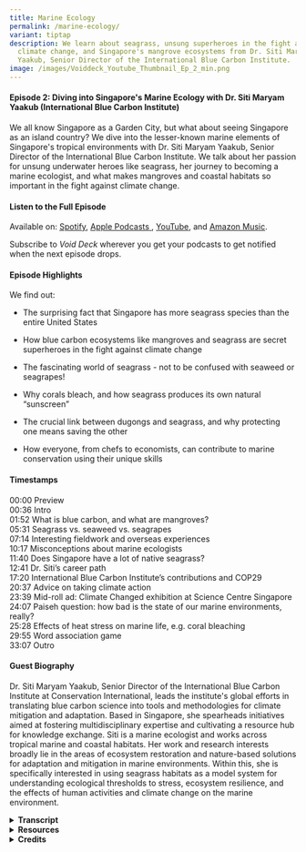 ```yaml
---
title: Marine Ecology
permalink: /marine-ecology/
variant: tiptap
description: We learn about seagrass, unsung superheroes in the fight against
  climate change, and Singapore's mangrove ecosystems from Dr. Siti Maryam
  Yaakub, Senior Director of the International Blue Carbon Institute.
image: /images/Voiddeck_Youtube_Thumbnail_Ep_2_min.png
---
```

<h4><strong>Episode 2: Diving into Singapore's Marine Ecology with Dr. Siti Maryam Yaakub (International Blue Carbon Institute)</strong></h4>
<p>We all know Singapore as a Garden City, but what about seeing Singapore
as an island country? We dive into the lesser-known marine elements of
Singapore's tropical environments with Dr. Siti Maryam Yaakub, Senior Director
of the International Blue Carbon Institute. We talk about her passion for
unsung underwater heroes like seagrass, her journey to becoming a marine
ecologist, and what makes mangroves and coastal habitats so important in
the fight against climate change.</p>
<h4><strong>Listen to the Full Episode</strong></h4>
<p>Available on: <a href="https://bit.ly/voiddeckspotify" rel="noopener nofollow" target="_blank"><u>Spotify</u></a>,
<a href="https://bit.ly/voiddeckapplepodcasts" rel="noopener nofollow" target="_blank"><u>Apple Podcasts</u>
</a>, <a href="https://bit.ly/voiddeckyoutube" rel="noopener nofollow" target="_blank">YouTube</a>,
and <a href="https://bit.ly/voiddeckamazonmusic" rel="noopener nofollow" target="_blank"><u>Amazon Music</u></a>.</p>
<p>Subscribe to <em>Void Deck</em> wherever you get your podcasts to get notified
when the next episode drops.</p>
<h4><strong>Episode Highlights</strong></h4>
<p>We find out:</p>
<ul data-tight="true" class="tight">
<li>
<p>The surprising fact that Singapore has more seagrass species than the
entire United States</p>
</li>
<li>
<p>How blue carbon ecosystems like mangroves and seagrass are secret superheroes
in the fight against climate change</p>
</li>
<li>
<p>The fascinating world of seagrass - not to be confused with seaweed or
seagrapes!</p>
</li>
<li>
<p>Why corals bleach, and how seagrass produces its own natural “sunscreen”</p>
</li>
<li>
<p>The crucial link between dugongs and seagrass, and why protecting one
means saving the other</p>
</li>
<li>
<p>How everyone, from chefs to economists, can contribute to marine conservation
using their unique skills</p>
</li>
</ul>
<h4><strong>Timestamps</strong></h4>
<p>00:00 Preview
<br>00:36 Intro
<br>01:52 What is blue carbon, and what are mangroves?
<br>05:31 Seagrass vs. seaweed vs. seagrapes
<br>07:14 Interesting fieldwork and overseas experiences
<br>10:17 Misconceptions about marine ecologists
<br>11:40 Does Singapore have a lot of native seagrass?
<br>12:41 Dr. Siti’s career path
<br>17:20 International Blue Carbon Institute’s contributions and COP29
<br>20:37 Advice on taking climate action
<br>23:39 Mid-roll ad: Climate Changed exhibition at Science Centre Singapore
<br>24:07 Paiseh question: how bad is the state of our marine environments,
really?
<br>25:28 Effects of heat stress on marine life, e.g. coral bleaching
<br>29:55 Word association game
<br>33:07 Outro</p>
<h4><strong>Guest Biography</strong></h4>
<p>Dr. Siti Maryam Yaakub, Senior Director of the International Blue Carbon
Institute at Conservation International, leads the institute's global efforts
in translating blue carbon science into tools and methodologies for climate
mitigation and adaptation. Based in Singapore, she spearheads initiatives
aimed at fostering multidisciplinary expertise and cultivating a resource
hub for knowledge exchange. Siti is a marine ecologist and works across
tropical marine and coastal habitats. Her work and research interests broadly
lie in the areas of ecosystem restoration and nature-based solutions for
adaptation and mitigation in marine environments. Within this, she is specifically
interested in using seagrass habitats as a model system for understanding
ecological thresholds to stress, ecosystem resilience, and the effects
of human activities and climate change on the marine environment.&nbsp;</p>
<div data-type="detailGroup" class="isomer-accordion isomer-accordion-white">
<details class="isomer-details">
<summary><strong>Transcript</strong>
</summary>
<div data-type="detailsContent" class="isomer-details-content">
<p><em>This transcript is lightly edited for readability.</em>
</p>
<p><strong>DR. SITI: </strong>I ran over to the other side because I knew
from the colour of the water, I knew there was going to be seagrass there.
The funny thing about going on these vacations as a marine scientist is
that you find something you find cool and then you're looking at it in
wonderment, and random strangers come up to you and then they're looking
at the same thing and they're like–what on earth are they looking at? I'm
like, I'm looking at this grass, and they're like, okay, that's nice.</p>
<p></p>
<p><strong>JAMIE:</strong> And they’re watching for dolphins or something
else. <em>[Laughs]</em>
</p>
<p></p>
<p><strong>DR. SITI:<em> </em></strong><em>[Laughs]</em> Exactly. Everyone's
looking out for the megafauna. I'm like, oh my God, look at this amazing
sea grass.</p>
<p></p>
<p><em>[Upbeat electronica intro song plays]</em>
</p>
<p></p>
<p><strong>JAMIE: </strong>Hello and welcome to Void Deck, a casual science
podcast brought to you by Science Centre Singapore. Each episode, we sit
down with a local science changemaker and ask all the questions you're
too paiseh to ask. My name is Jamie and I'm a science writer at Science
Centre Singapore. Today I'm your guest co-host for this episode, standing
in for our main series host, Rishii. And today we're joined by Lydia.</p>
<p></p>
<p><strong>LYDIA: </strong>Hi everyone. I'm also a science writer at the
Centre.</p>
<p></p>
<p><strong>JAMIE: </strong>So Lydia and I normally work behind the scenes
of this podcast as producers, but today we'll be in front of the mics.
Hey Lydia, do you know that corals are actually a type of animal and not
a plant?</p>
<p></p>
<p><strong>LYDIA: </strong>What? Really? Okay, that's very interesting. I
never knew that.</p>
<p></p>
<p><strong>JAMIE: </strong>It's wild, isn't it? So in today's episode, we
immerse ourselves in Singapore's marine ecology. We've all heard of Singapore
as a garden city, but what about Singapore as an island nation?</p>
<p></p>
<p><strong>LYDIA: </strong>This episode, we talk to Dr Siti Maryam Yaakub.
Dr. Siti is the Senior Director of the International Blue Carbon Institute
at Conservation International.</p>
<p></p>
<p><strong>JAMIE: </strong>If you enjoy our content, follow us and give a
five-star rating to support more episodes of Singapore-based science changemakers.</p>
<p></p>
<p><strong>LYDIA: </strong>Welcome to the show.</p>
<p></p>
<p><strong>DR. SITI: </strong>Hi guys, great to be here.</p>
<p></p>
<p><strong>JAMIE: </strong>We're very happy to have you on the show. So we
just wanted to start out with probably a basic question that you're asked
a lot, but what is blue carbon?</p>
<p></p>
<p><strong>DR. SITI: </strong>So blue carbon is carbon that is captured and
stored by all fauna and flora that are ocean-based. That's the simplest
answer we have. But there's many definitions of blue carbon. There is the
scientific definition, which is the one I just gave you. So any marine
animal or plant that captures CO2 and locks it away.</p>
<p></p>
<p><strong>JAMIE: </strong>We often hear about how much rainforests can sequester
carbon, or all these tree planting initiatives. But how [do] our coastal
ecosystems compare with terrestrial ones in terms of carbon that they help
sequester?</p>
<p></p>
<p><strong>DR. SITI: </strong>That's a great question, Jamie, and something
that people I think don't ask enough. Okay, so if you think about, I'm
going to call it terrestrial carbon, so, forest carbon. So if you think
about forest carbon as carbon being stored by trees, photosynthesizing,
making food, trapping carbon, absorbing all of that CO2. Blue carbon ecosystems
do more or less the same thing, but they do it in the coast. So for mangroves,
do you guys know what mangroves are?</p>
<p></p>
<p><strong>LYDIA: </strong>The trees with the very interesting web-like roots,
holding onto the roots.&nbsp;</p>
<p></p>
<p><strong>DR. SITI: </strong>That's right. Okay, fantastic. So mangroves
are basically trees, right? So they perform a similar function as rainforests,
but they do it in the sea, right? So they're trapping carbon and they're
storing it in their trunks, their leaves, their stems, their roots.</p>
<p></p>
<p>But for mangroves, they have this added component, which is what's in
the sediments. And the cool thing about marine sediments, have you ever
been into a mangrove? Either of you?</p>
<p></p>
<p><strong>LYDIA: </strong>Closest maybe, is it the Sungei Buloh area there?</p>
<p></p>
<p><strong>JAMIE: </strong>I was going to say that. When I was a kid in primary
school, we went to Sungei Buloh.</p>
<p></p>
<p><strong>DR. SITI: </strong>Awesome. Did you notice that when you walk
into the mangroves that there's this smell, almost like rotting eggs, or
something not quite right? Yes. So that is the smell coming from a reaction.
So when bacteria breaks down organic matter in the forest, it's always
exposed to oxygen because it's above water, right?</p>
<p></p>
<p>But in mangroves, the soil they grow in is very waterlogged because the
tide goes in and out, it wets and it dries. Because it's so waterlogged,
there isn't a lot of oxygen. And because of that, it has this process called
anaerobic respiration. So it's the breakdown of organic matter in the absence
of oxygen. And that's what causes that funky smell.</p>
<p></p>
<p>But the cool thing about mangroves, coming back to that, is that in addition
to whatever they're storing in their trunks and their leaves and their
stems and their roots, they're also storing huge amounts of carbon in the
sediments.</p>
<p></p>
<p>In terms of something breaking down when it's exposed to air and something
breaking down when you keep it immersed in water, it's going to break down
a lot slower in the water, right? So as it's breaking down, sediments are
coming in, and it's covering it in layers and layers and layers of sediment.
And that's how it gets trapped faster than it can be broken down. So because
of that, there's huge amounts of carbon that's stored in the roots of blue
carbon ecosystems. So not just mangroves, but also seagrass, and also salt
marshes.&nbsp;</p>
<p></p>
<p>We don't really have salt marshes in the tropics, not so much. They're
more common in temperate countries. But in Southeast Asia, there's no lack
of mangroves and seagrass in our coastlines. Well, the ones that haven't
been destroyed, of course.</p>
<p></p>
<p><strong>LYDIA: </strong>Sorry, you mentioned seagrass. Is seagrass also
like seaweed?&nbsp;</p>
<p></p>
<p><strong>DR. SITI: </strong>No. [<em>Everyone Laughs</em>] If there's one
thing we take away from today, it's that seagrass is not seaweed. So seaweed
is a kind of algae. And seagrass is an actual flowering plant. Do you remember
your primary school lessons when you talked about flowering plants? Yeah.</p>
<p></p>
<p>So a seagrass is a plant. It has a real vascular system. It has a xylem
and a phloem. Algae is more like a bag of cells that happens to differentiate
and do different functions. But they don't have organs and organisation
the way a real plant does.</p>
<p></p>
<p><strong>JAMIE: </strong>So is… Seagrapes, is that also algae?&nbsp;</p>
<p></p>
<p><strong>DR. SITI: </strong>That's algae.&nbsp;</p>
<p></p>
<p><strong>JAMIE: </strong>That's algae. Okay.</p>
<p></p>
<p><strong>DR. SITI: </strong>So, which is why when you bite into seagrapes,
you find that they're kind of squishy.&nbsp;</p>
<p></p>
<p><strong>JAMIE: </strong>Yes.</p>
<p></p>
<p><strong>DR. SITI: </strong>Whereas if you ever try to go eat a seagrass,
it's kind of fibrous, like a spinach.</p>
<p></p>
<p><strong>LYDIA: </strong>Sorry, this is the first time I hear about seagrapes.
What is seagrapes?</p>
<p></p>
<p><strong>JAMIE: </strong>I think it's in some Japanese cuisine. Because
I see before at Daiso.&nbsp;</p>
<p></p>
<p><strong>LYDIA: </strong><em>[Laughs] </em>Okay, I'll go and find it.</p>
<p></p>
<p><strong>DR. SITI:&nbsp;</strong> It's almost jelly-like. They put it as
garnish on foods. When you bite into it, because it's full of water, basically,
and it's very salty, it has this nice umami flavour. This is turning into
a food podcast.</p>
<p></p>
<p><strong>JAMIE: </strong>Well, Singaporeans love food.&nbsp;</p>
<p></p>
<p><strong>DR. SITI: </strong>That's true.&nbsp;</p>
<p></p>
<p><strong>JAMIE: </strong>So food plus science is a very winning combo.</p>
<p></p>
<p>Speaking of food, so you mentioned the smell of rotten eggs that can happen
with mangroves–when you go out to these coastal environments, are there
particular sensory things that really stay with you?</p>
<p></p>
<p><strong>DR. SITI: </strong>The smell of the sea is always unmistakable,
right? So that's the best thing, I feel. And I feel like I unconsciously
choose all of my holidays to be coastal somehow, even if it's a coastal
city, just because the sea breeze does bring this very fresh, salty, briny
smell on it when the wind blows. So that's what I really like about being
out.</p>
<p></p>
<p>But I guess the different sensory experiences depends on the habitat that
you're working in, really. So marine ecologists tend to be lumped in one
bucket. But if you look in that bucket, each of us does something slightly
different from the rest. If you work in mangrove ecosystems, for example,
that rotten egg smell would probably be very familiar to you. Whereas if
you work on coral reefs, it might be something else altogether.</p>
<p></p>
<p>If you work in fisheries, it might be the smell of fish, for example.
I recall taking a fisheries class when I was in university in Australia,
and we had to catch, basically trawl for fish and then get it back on the
boat, count it all. And the boat was also rocking at the same time. I remember
running over to the side to hurl quite a number of times. Because between
the motion and the smell of fish, don't you feel a bit ill now?</p>
<p></p>
<p><strong>LYDIA: </strong>I went once and I completely understand. Our crew
were holding Vix.</p>
<p></p>
<p><strong>JAMIE: </strong>I'm curious, where are some of these places where
you've gone for vacation?</p>
<p></p>
<p><strong>DR. SITI: </strong>Oh, I don't want to turn this into a “where
has Siti gone” kind of thing. But I tend to choose places where I know
I'm going to see some cool marine life. For example, even when I was in
Portugal, we managed to hit some of the coastlines, go out there, look
for salt marshes, look for seagrass. Most recently, I went on holiday with
my family to Lombok, which is an island. And therefore there was a lot
of seagrass.</p>
<p></p>
<p>So I remember we went snorkelling and one of the stops we had, everyone
was taking it was low tide. Everyone was taking photos on this sand cay
that had emerged because the tide had gone down. I ran over to the other
side because I knew from, just from the boat, the colour of the water,
I knew there was going to be seagrass there.</p>
<p></p>
<p>The funny thing about going on these vacations as a marine scientist is
that you find something you find cool and then you're looking at it in
wonderment and random strangers come up to you and then they're looking
at the same thing and they're like, what on earth are they looking at?
I'm like, I'm looking at this grass and they're like, okay, that's nice.</p>
<p></p>
<p><strong>JAMIE: </strong>And they're like watching for dolphins or something
else. <em>[Laughs]</em>
</p>
<p></p>
<p><strong>DR. SITI:</strong>  <em>[Laughs]</em><strong><em> </em></strong>Exactly.
Everyone's looking out for the megafauna. I'm like, oh my God, look at
this amazing seagrass.</p>
<p></p>
<p><strong>LYDIA: </strong>Actually, what do you think are some misconceptions
people might have with the work that you do and on marine conservation,
blue carbon? I mean, like you said, some people just come in and they're
like, what is this lady looking at? What's the importance of this?</p>
<p></p>
<p><strong>DR. SITI: </strong>I think one of the most common misconceptions—I
did a meme when I was doing one of these career talks once. You know that
meme where it has like, you know, what people think I do, what my mom thinks
I do. Under what people think I do, I think I had this photo of someone
sunbathing and then under what the public or what relatives think I do,
I have something like someone swimming with dolphins.</p>
<p></p>
<p>But not all of marine science is about dolphins and whales, or the big
megafauna, or even sharks, or even coral reefs. It's actually looking at
ecosystems and how they function and how the species within those ecosystems
function as well.</p>
<p></p>
<p>So I like to tell people this: as a marine ecologist, I look at very mundane
things and find the wonder in them.</p>
<p></p>
<p>Whereas everyone thinks, you know, I'm just frolicking with dolphins all
day, which is the furthest thing from the truth. I have never, ever frolicked
with a dolphin in all of my twenty-odd years of being a marine ecologist.</p>
<p></p>
<p><strong>JAMIE: </strong>When you mentioned the wonder of seeing these
seagrass on your vacation, does Singapore have a lot of native seagrass
or not?&nbsp;</p>
<p></p>
<p><strong>DR. SITI: </strong>Yes. Would you believe me if I told you that
there are more species of seagrass in Singapore than in all of the United
States?</p>
<p></p>
<p><strong>JAMIE: </strong>Oh, wow.&nbsp;</p>
<p></p>
<p><strong>LYDIA: </strong>Hm, did not know that.</p>
<p></p>
<p><strong>DR. SITI: </strong>So there are 12 species of seagrass, and about
60 species in our region, so in the Indo-Pacific. Singapore has a comparable
number of seagrass species compared to our neighbours like Malaysia, Indonesia,
the Philippines, which are much bigger and have much more coastlines.</p>
<p></p>
<p>So it's actually quite impressive that we have such a huge diversity here
despite our small land size and despite the fact that we have actually
been reclaiming land where seagrasses once were. I love Changi Airport
as much as the next Singaporean, but that was entirely built over a seagrass
meadow.</p>
<p></p>
<p><strong>JAMIE: </strong>We were researching for this episode, so we found
your Instagram handle, @drseagrass. How did you decide to specialise in
seagrass specifically? As you mentioned, there are so many interesting
parts of marine ecology that I guess an alternate version Dr. Siti may
have specialised in.</p>
<p></p>
<p><strong>DR. SITI: </strong>Yeah, that's true. I like to tell people that
it was a series of serendipitous events that led me to where I am today.</p>
<p></p>
<p>I studied in Australia in James Cook, in North Queensland, and the Australian
university term and the Singaporean university term doesn't quite match
up. So when I came back to Singapore, I didn't have any friends to play
with, so I was a bit bored.</p>
<p></p>
<p>And so I reached out to an old friend and mentor and said, hey, is there
anything I can do? Can I help you with a ecology survey? And he said that
he's like, oh, no, but I heard that NParks is interested to get someone
to do a bit of a seagrass survey at Labrador Beach to see how many species
there are.</p>
<p></p>
<p>And I remember at the time I was like, seagrass, this sounds vaguely familiar.
Where in Marine Biology 101 did I learn this? So I went back, I researched
it and I was like, okay, yeah, sure, I'll do it. So that was in my first
year.&nbsp;</p>
<p></p>
<p>My second year, I went for a marine botany module and a lot of it was
looking at micro algae, which is phytoplankton, super, super small under
a microscope. And everyone was really tired of that. So when the lecture
turned towards seagrasses, which were much bigger and you're like–oh my
God, I can see this with my naked eye, how wonderful–I approached the lecturer
and I said, hey, I did a seagrass survey when I was in Singapore and most
people will express surprise when you tell them that there's still any
kind of marine life in Singapore, because the idea they have of Singapore
is that it's so built up, you know, like, you know, there can't possibly
be anything still surviving in our waters. But surprisingly, we have great
marine biodiversity. And as I mentioned before, like a huge number, like
a good diversity of seagrasses as well.</p>
<p></p>
<p>So she expressed surprise and said, oh, how wonderful. I'm doing a genetic
study. Can you collect some samples for me? And it kind of led from there.&nbsp;</p>
<p></p>
<p>I took a little break when, in my final year, I was studying reef fish.
And when I came back to Singapore, you know, jobs for marine biologists
were not really dime a dozen. They still aren't.&nbsp;</p>
<p></p>
<p>While looking for something to do, I chanced upon some other people in
the nature space, including Ria Tan from Wild Singapore. And she encouraged
me to go out with her and, you know, survey the shores of Singapore. So
it started out as a bit of fun.</p>
<p></p>
<p>But I think the point here was that I never said no. So, you know, like,
you know, each opportunity they were like, can you collect some seagrass
for me? I'm like, sure. And then when I came back with the seagrass, oh,
would you like to, you know, learn how to extract DNA from the seagrass?
I'm like, sure. You know, it was just a series of, yeah, sure, why not?
It wasn't even like an emphatic yes. It was just like, yeah, okay, I'll
do it. And yeah, I think there's a lesson there somewhere.</p>
<p></p>
<p>Just seize the day, seize the opportunities, if you will, and see where
it leads you. If nothing else, you discover new things and you discover
what you are or are not passionate about.</p>
<p></p>
<p><strong>LYDIA: </strong>So how did that go about to International Blue
Carbon Institute? How did you realise that this is something important
that you needed to be a part of?</p>
<p></p>
<p><strong>DR. SITI: </strong>I think seagrasses always have a bit of a...
Like, compared to mangroves, which are emergent, right? So mangroves, you
can see, right? You can see them from space. Coral reefs are very pretty
and so very colourful and everyone finds them extremely attractive. I mean,
I do too. But seagrasses are kind of like the forgotten cousin.&nbsp;</p>
<p></p>
<p>And I realised that quite early on when I was, when I started doing the
seagrass surveys, when I was doing some of these studies, and that opened
the door. I attended my first ever seagrass conference as a student helper
and it really opened my eye to the fact that there aren't that many people
studying this wonderful habitat.</p>
<p></p>
<p>I was “sure, why not-ing” in my way through life. And I ended up doing
a PhD in seagrass. And then following that, I went on to work in an environmental
consultancy for nine years, actually, because I felt like it was somewhere
where I could see actual implementation happening.&nbsp;</p>
<p></p>
<p>The International Blue Carbon Institute was an opportunity that came up.
And it seemed like the next logical step because, to me, when people think
about blue carbon or people who are familiar with it, they immediately
think of mangroves because that's the ecosystem that is the most, I guess,
well established. So there are methods for it.</p>
<p></p>
<p>There are projects that are already, like, you know, crediting projects.
And so for me, you know, bringing a bit of seagrass into the blue carbon
world was where I saw my, I guess, contribution.</p>
<p></p>
<p>But yeah, at the International Blue Carbon Institute, it was the place
to do that. Because at the end of the day, the aim of this is not to generate
carbon credits from these blue carbon ecosystems necessarily. It's to find
ways to protect, restore and conserve them so that we are contributing
towards mitigating climate change.</p>
<p></p>
<p><strong>LYDIA: </strong>Do you already see some positive change happening?</p>
<p></p>
<p><strong>DR. SITI: </strong>I think yes. So countries are starting to include
blue carbon in their nationally determined contributions. And actually,
I think we were discussing this when this episode would come out, is when
it would be at the end of the next COP, right? So the COP.</p>
<p></p>
<p>So the COP is the Conference of Parties for the UNFCCC. So that's the
United Nations Framework Convention on Climate Change, UNFCCC. And every
year, countries meet, along with a whole horde of other people, but countries,
mostly governments, meet to discuss how they are progressing on their climate
targets. And after Paris, countries were asked or they have to make these
nationally determined contributions. So that's basically a country's goals
towards abating climate change. What is its contribution to mitigation
and adaptation and all of these other things?</p>
<p></p>
<p>So the nationally determined contributions, in the last couple of years,
we have worked out a framework to include blue carbon ecosystems in a country's
NDCs. So a country with vast blue carbon resources, for example, like India
or Indonesia, may want to include some of those ecosystems in their nationally
determined contributions. That means that they are protected for their
carbon mitigation value and that the amount of mitigated carbon goes towards
the country's total contributions for decarbonization or reduction of carbon
emissions. So, yeah, and we'll see what the outcomes from this COP are
going to be.</p>
<p></p>
<p><strong>JAMIE: </strong>We're pre-recording in August, but by the time
this episode releases, I think the Climate Summit would have just finished.
So we'll see what happens this year.</p>
<p></p>
<p>I think when we hear so much about climate change in all the news headlines,
there's a sense that there's not much an individual person can do. So if
you were to give advice [to] someone who is perhaps keen to do something
to help with marine conservation, what are some words of advice?</p>
<p></p>
<p><strong>DR. SITI: </strong>I once heard this cool podcast. It's called <em>How to Save a Planet</em>.
I don't know if you know.</p>
<p></p>
<p><strong>JAMIE: </strong>Yes, I've listened to this.</p>
<p></p>
<p><strong>DR. SITI: </strong>It’s very good. And I'm just going to repeat
what they said. So look at your skill set and look at your immediate sphere
of influence. So what can you do within your skill set that can influence
people to take note or take notice of climate change and want to act? So
it's a whole bunch of things.</p>
<p></p>
<p>It's not just about saving these ecosystems. We also need to decarbonize.
We need to be less wasteful. We need to stop all this consumerism, have
less fast fashion or whatever it is, eat sustainably, etc. So I think look
at your skills and say to yourself, for you guys, you're communicators,
like your whole role in this is to make the science accessible for the
layperson.</p>
<p></p>
<p>And that's a very important function. Everyone has this image of scientists
in their minds of someone with crazy hair and a lab coat and who speaks
gibberish at them, words that they don't understand, all this jargon. And
your job as communicators is to distil that down into easy to digest facts
so that people are aware and then they get interested and then they want
to do something about it. So I think that's probably the best advice. I'm
just copying from another podcast, but it is very good advice.</p>
<p></p>
<p>Say you studied economics at school and you're like, OK, what can I do
with this if I want to direct this towards saving the planet? Look at things
like natural ecosystem valuation. How do you value nature's services? There's
not enough research being done in that area.</p>
<p></p>
<p>If you're a chef, how can you contribute? Choose sustainable seafood.
Make the active choice to choose from sources that are sustainable or that
support even better, that support local communities. If you are an investor,
think about it.</p>
<p></p>
<p>It's like, OK, we have green bonds. How do we design these bonds so that
they can support livelihoods in coastal areas, but also at the same time
protect and restore coastal blue carbon ecosystems?</p>
<p></p>
<p><strong>JAMIE: </strong>So what I'm taking away from this is that our
podcast is validated. Because we are trying to bring the science to the
people.<em> [Everyone Laughs]</em>
</p>
<p></p>
<p><strong>DR. SITI: </strong>I'm giving you validation. Bring science to
the masses. Go forth.
<br>
<br><em>[Mid-roll ad starts]</em>
</p>
<p></p>
<p><strong>JAMIE: </strong>Are you ready to take action against climate change?
Visit the Climate Changed exhibition at Science Centre Singapore and become
a climate change agent. Join Shipee and Felicity and uncover how you can
start playing your part for an interactive show. Afterwards, don't miss
Guilt Trip, a game where you can test your knowledge and learn climate-friendly
tips. You can discover more of our environmental exhibitions at our website,
<a href="http://www.wildsingapore.com/wildfacts/plants/seagrass/enhalus.htm" rel="noopener noreferrer nofollow" target="_blank">science.edu.sg</a>.</p>
<p></p>
<p><em>[Mid-roll ad ends]</em>
</p>
<p></p>
<p><strong>JAMIE: </strong>I think this is time for us to move on to some
paiseh questions.</p>
<p></p>
<p><strong>DR. SITI&nbsp; </strong>OK. Yeah, bring it on.&nbsp;</p>
<p></p>
<p><strong>LYDIA: </strong>Just now I asked about seagrass. I think that's
quite paiseh already. I'm going to ask another sort of paiseh question.
We all know that climate change is happening. Maybe some of us, it's not
very obvious. We don't really see it on a day-to-day basis like yourself.
But how actually has it impacted the marine environments in Singapore?
Are we in really bad danger?</p>
<p></p>
<p><strong>DR. SITI: </strong>I don't think this is a paiseh question at
all. This is actually quite a well thought out question. So you're right.
The effects of climate change are actually quite insidious in that you
don't always notice it immediately. But I think the most noticeable, I
guess, effect of the changing climate is when sea surface temperatures
rise. So it's been really, really hot the last couple of months, really.</p>
<p></p>
<p>What that results in is an elevated sea surface temperature. Basically,
the ocean warms up and then all the animals living in the oceans get stressed
out. So the most obvious thing is when corals bleach. When corals bleach,
what they're doing is they're not dying immediately. What they're doing
is expelling all this microscopic algae that live in their tissues. So
they're called zooxanthellae.</p>
<p></p>
<p>And they expel these zooxanthellae because it's a stress response. But
on any normal day, these zooxanthellae that live within the coral tissues
actually help the coral photosynthesize.&nbsp;</p>
<p></p>
<p>So the coral itself, like you mentioned at the start of this podcast,
is an animal. And animals cannot make their own food, right? So they have
these tiny, tiny little algae, which are plant-like, that can photosynthesize
and will make food for the coral.&nbsp;</p>
<p></p>
<p>So when the coral gets too warm, it gets stressed out, it expels the zooxanthellae.
And what you see is a bleached coral. So it looks very white, right? But
it's still alive, right? And corals can feed themselves because they have
these tentacles and they filter feed. But usually that's not enough to
supplement the whole coral.&nbsp;</p>
<p></p>
<p>So what happens when it loses one of its food sources–which is the zooxanthellae
that's photosynthesising and giving it food–it's now on half its diet,
right? So as it recovers, if it's still very warm, the corals may not be
able to uptake the zooxanthellae quickly enough. And then what happens
is they are on this half diet for too long. So they're starving, basically.
And then eventually they die. They get outcompeted by algae.&nbsp;</p>
<p></p>
<p>But if they can regain the zooxanthellae, then they can recover. And that's
when you see the colour coming back to the corals. So corals are not colourful
because the coral organism itself is colourful. Corals are colourful because
of the algae that they take in that live in their tissues. So that's a
cool fact.</p>
<p></p>
<p><strong>JAMIE: </strong>So today I learned a new word.</p>
<p></p>
<p><strong>JAMIE &amp; LYDIA: </strong>Zoo-xan-thellae.</p>
<p></p>
<p><strong>DR. SITI: </strong>Zooxanthellae. Yes, a bit of a tongue twister.</p>
<p></p>
<p>But anyway, so that's the obvious one. Sometimes it's on the news. It's
not always newsworthy. But among the science circles, we're always looking
out for these alerts of bleaching. And then what that does for other marine
organisms.</p>
<p></p>
<p>So for seagrasses, especially in the tropics, they have a very high threshold
for temperature stress. So actually when the temperature increases, right,
they actually get more productive to some level. But once it hits a certain
threshold... And that threshold is different depending on where you are
and what species… But once they hit a certain threshold, then everything
starts to break down as well.</p>
<p></p>
<p>So, you know, for seagrasses, it's a combination of light stress and temperature
stress. So what the light stress does is it can break down the chlorophyll
that they need to photosynthesise.</p>
<p></p>
<p>So they also cannot make food. When you go out walking on the intertidal,
you might see some of the seagrass. And they look like they've been bleached
as well. So they kind of look like yellowy or white even.</p>
<p></p>
<p>And that's because they've lost their chlorophyll. The chlorophyll cells
have broken down because there's too much light and temperature stress.
So those are some of the effects that can happen.</p>
<p></p>
<p><strong>JAMIE: </strong>So I guess, like people. I'm just thinking about
the coral bleaching and turning white. Like when you get white hairs, you're
really stressed. Oh man.</p>
<p></p>
<p><strong>DR. SITI: </strong>Actually, it's interesting because seagrasses
have been shown to have this stress response when there's too much light.
They get a bit burnt. So they become pigmented. So like how we get darker
when we get sun tanned or sunburnt.</p>
<p></p>
<p>Seagrasses do a similar thing, but they can produce almost like their
own internal sunscreen. It's called anthocyanin. And it's this red pigmentation
that helps shield the remaining chloroplasts so that they don't all fizzle
out and die.</p>
<p></p>
<p><strong>JAMIE: </strong>That sounds like a skincare ingredient that people
would be really keen on–</p>
<p></p>
<p><strong>DR. SITI :</strong>Yeah. Except it will be red. Probably not very
attractive from the beauty standpoint. [<em>Everyone Laughs]</em>
</p>
<p></p>
<p><strong>JAMIE: </strong>Thank you again so much for coming down to the
studio. Before we end each episode, we like to play a little word association
game. So we have a couple of prompts. And what we'll do is me or Lydia
will say a word and then you can just say the first word or phrase that
comes to mind. Lydia, you want to start?&nbsp;</p>
<p></p>
<p><strong>LYDIA: </strong>So my first word is... Or phrase is... Blue planet.&nbsp;</p>
<p></p>
<p><strong>DR. SITI: </strong>Oceans.&nbsp;</p>
<p></p>
<p><strong>LYDIA: </strong>Oceans. Okay.</p>
<p></p>
<p><strong>JAMIE: </strong>I mean, we're called Earth, but we're more percentage
ocean than Earth, right? Yeah.</p>
<p></p>
<p><strong>DR. SITI: </strong>Yeah. It should be called oceans, actually.&nbsp;</p>
<p></p>
<p><strong>JAMIE: </strong>Okay. This is a title. <em>Finding Nemo.</em>
</p>
<p></p>
<p><strong>DR. SITI: </strong>Clownfish.</p>
<p></p>
<p><strong>LYDIA: </strong>Okay. Plastic straw.</p>
<p></p>
<p><strong>DR. SITI: </strong>Sea turtles.</p>
<p></p>
<p><strong>JAMIE: </strong>That association has been very ingrained also
when we did the game with our team.</p>
<p></p>
<p><strong>DR. SITI: </strong>I agree. It's imagery, right? So again, like
if your skill is photography, find images that help evoke these sorts of
reactions in people.</p>
<p></p>
<p><strong>JAMIE: </strong>So we need more seagrass photographers.</p>
<p></p>
<p><strong>DR. SITI: </strong>Yes. Oh my god. Yes. We need more. I need more
footage of seagrass and of salt marshes and of mangroves that makes it
look like, you know, beautiful.</p>
<p></p>
<p>And I mean, it is beautiful. It just takes a photographer's eye to capture
that, right? It's... How do you say it? If beauty is in the eye of the
beholder, then the person behind the camera needs to think these ecosystems
are beautiful.</p>
<p></p>
<p><strong>JAMIE: </strong>Okay. I have to do a little tangent. If you were
a seagrass species, what species would you be?</p>
<p></p>
<p><strong>DR. SITI: </strong>I think I would be an <em><a href="http://www.wildsingapore.com/wildfacts/plants/seagrass/enhalus.htm" rel="noopener noreferrer nofollow" target="_blank">Enhalus acoroides</a> </em>because
it is the longest species of seagrass. And I am quite tall.</p>
<p></p>
<p><strong>JAMIE: </strong>Oh, nice. Yeah. You can't see this because we're
in the podcast studio, but Dr. Siti is quite tall. Amazing. All right.
One last word. Lydia, do you want to say one?</p>
<p></p>
<p><strong>LYDIA: </strong>Dugong.</p>
<p></p>
<p><strong>DR. SITI: </strong>Seagrass.</p>
<p></p>
<p><strong>JAMIE: </strong>Oh, really? Do they live in seagrass or...</p>
<p></p>
<p><strong>DR. SITI: </strong>Dugongs feed exclusively on seagrass. So if
you don't save the seagrass, all of the dugongs will die. And manatees
as well, actually, because they also, I think, exclusively feed on seagrass.</p>
<p></p>
<p><strong>JAMIE: </strong>So do you see a lot of dugongs or manatees on
your fieldwork?</p>
<p></p>
<p><strong>DR. SITI: </strong>I don't. They're vulnerable for a reason. It's
not very common. I think I caught a glimpse once when I was on the boardwalk
at Chek Jawa and the tide was coming in. It was a semi-high tide and I
saw something pop its head up and it looked like a grey head. So I was
convinced it wasn't a crocodile and then it went back down again.</p>
<p></p>
<p><strong>LYDIA: </strong>I have to confess, I googled “what is dugong”
before this session.&nbsp;</p>
<p></p>
<p><strong>DR. SITI: </strong>I think that's fine. That should have been
your paiseh question, what is a dugong?&nbsp;</p>
<p></p>
<p><strong>LYDIA: </strong>For other listeners out there, dugongs are somewhat
related to manatees.&nbsp;</p>
<p></p>
<p><strong>DR. SITI: </strong>Yes. Because they–</p>
<p></p>
<p><strong>LYDIA:</strong> –feed on this grass.</p>
<p></p>
<p><strong>DR. SITI: </strong>Because they feed on grass. They chomp through
a seagrass meadow like real cows on land do.</p>
<p></p>
<p><strong>LYDIA: </strong>It's a pity that we don't see so many of them.
Yeah.</p>
<p></p>
<p><strong>JAMIE: </strong>Well, thank you so much for coming down and sharing
your insights, not just on our local wildlife, but also on what everyday
Singaporeans can do to help with marine conservation. If you're interested
to learn more about Dr. Siti's work, you can follow her on LinkedIn.&nbsp;</p>
<p></p>
<p>And if you have a paiseh question that you'd like us to ask a scientist,
you can email your questions to transmedia at <a href="http://www.wildsingapore.com/wildfacts/plants/seagrass/enhalus.htm" rel="noopener noreferrer nofollow" target="_blank">science.edu.sg</a> and
you may hear the answers on a future episode.</p>
<p></p>
<p>Follow Void Deck and be the first to listen to new geeky episodes about
science in Singapore.</p>
<p></p>
<p><strong>LYDIA: </strong>If you want to learn more about the environment,
visit Science Centre Singapore and check out our exhibitions, Earth Alive
and Climate Changed, to learn more about what you can do to protect the
planet. See you next episode! See you next episode!</p>
</div>
</details>
<details class="isomer-details">
<summary><strong>Resources</strong>
</summary>
<div data-type="detailsContent" class="isomer-details-content">
<p>Yaakub, S.M. <em>et al.</em> (2014) ‘Courage under fire: Seagrass Persistence
adjacent to a highly urbanised city–state’, <em>Marine Pollution Bulletin</em>,
83(2), pp. 417–424. <a href="https://doi.org/10.1016/j.marpolbul.2014.01.012" rel="noopener noreferrer nofollow" target="_blank">doi:10.1016/j.marpolbul.2014.01.012</a>.</p>
<p></p>
<p>Dr. Siti’s LinkedIn Profile</p>
<p><a href="https://www.linkedin.com/in/sitimy/" rel="noopener noreferrer nofollow" target="_blank">https://www.linkedin.com/in/sitimy/</a>&nbsp;</p>
<p></p>
<p>International Blue Carbon Institute</p>
<p><a href="https://www.conservation.org/about/international-blue-carbon-institute" rel="noopener noreferrer nofollow" target="_blank">https://www.conservation.org/about/international-blue-carbon-institute</a>&nbsp;</p>
<p></p>
<p>Team SeaGrass</p>
<p><a href="http://teamseagrass.blogspot.sg/" rel="noopener noreferrer nofollow" target="_blank">http://teamseagrass.blogspot.sg/</a>&nbsp;</p>
<p></p>
<p>Wild Singapore</p>
<p><a href="http://www.wildsingapore.com/" rel="noopener noreferrer nofollow" target="_blank">http://www.wildsingapore.com/</a>&nbsp;</p>
<p></p>
<p>How to Save a Planet</p>
<p><a href="https://gimletmedia.com/shows/howtosaveaplanet" rel="noopener noreferrer nofollow" target="_blank">https://gimletmedia.com/shows/howtosaveaplanet</a>&nbsp;</p>
<p></p>
<p>Earth Alive Exhibition at Science Centre Singapore
<br><a href="https://gimletmedia.com/shows/howtosaveaplanet" rel="noopener noreferrer nofollow" target="_blank">https://www.science.edu.sg/whats-on/exhibitions/earth-alive</a>
</p>
<p></p>
<p>Climate Changed Exhibition at Science Centre Singapore</p>
<p><a href="https://www.science.edu.sg/whats-on/exhibitions/climate-changed" rel="noopener noreferrer nofollow" target="_blank">https://www.science.edu.sg/whats-on/exhibitions/climate-changed</a>
</p>
</div>
</details>
<details class="isomer-details">
<summary><strong>Credits</strong>
</summary>
<div data-type="detailsContent" class="isomer-details-content">
<p>This episode of <em>Void Deck</em> was hosted by Jamie Uy and Lydia Konig.
The episode was written, produced, and sound engineered by Jamie Uy. Sound
recording and production assistance was provided by Lydia Konig, Joyce
Sia, and Vanessa Ng. The episode video graphics were designed by Jansen
Michelle and podcast cover art was illustrated by Vikki Li Qi. The background
music "Data Flow" and "Spatial" was created by Fugu Vibes. Special thanks
to Dr. Siti for coming on the show.</p>
</div>
</details>
</div>
<p></p>